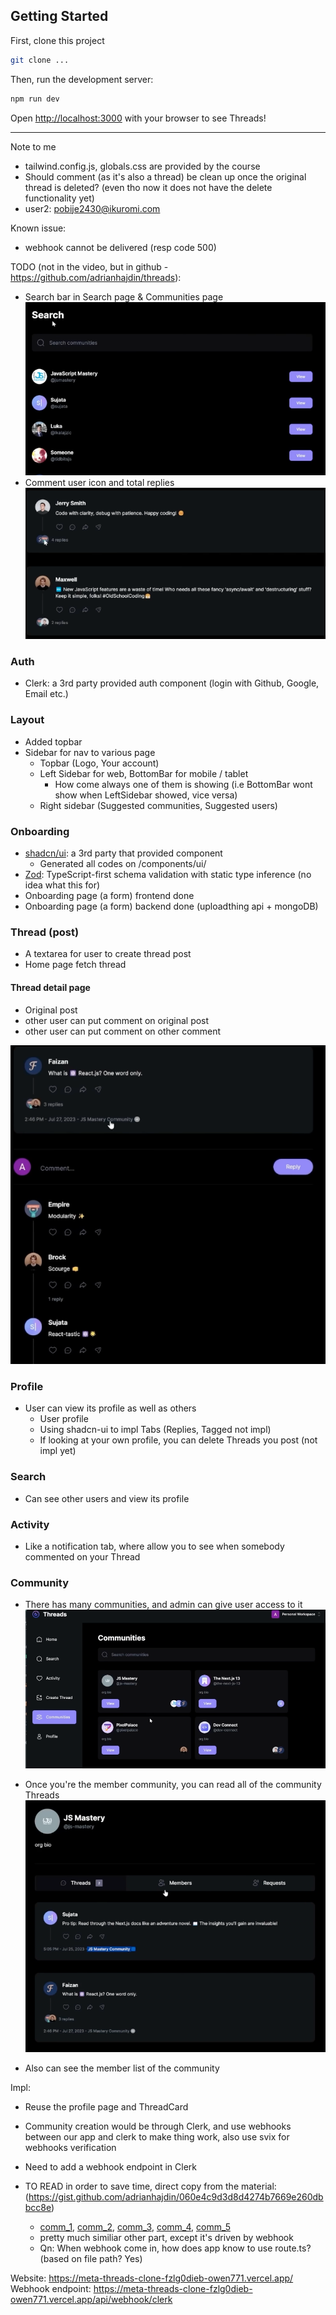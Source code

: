 ## Getting Started

First, clone this project
```bash
git clone ...
```

Then, run the development server:
```bash
npm run dev
```

Open [http://localhost:3000](http://localhost:3000) with your browser to see Threads!

---

Note to me
- tailwind.config.js, globals.css are provided by the course
- Should comment (as it's also a thread) be clean up once the original thread is deleted? (even tho now it does not have the delete functionality yet)
- user2: pobije2430@ikuromi.com


Known issue:

- webhook cannot be delivered (resp code 500)

TODO (not in the video, but in github - https://github.com/adrianhajdin/threads): 

- Search bar in Search page & Communities page
![Alt text](doc_img/Search_bar.png)
- Comment user icon and total replies
![Alt text](doc_img/Comment_icon_reply_num.png)

### Auth

- Clerk: a 3rd party provided auth component (login with Github, Google, Email etc.) 

### Layout

- Added topbar
- Sidebar for nav to various page 
    - Topbar (Logo, Your account)
    - Left Sidebar for web, BottomBar for mobile / tablet
        - How come always one of them is showing (i.e BottomBar wont show when LeftSidebar showed, vice versa)
    - Right sidebar (Suggested communities, Suggested users)

### Onboarding 

- [shadcn/ui](https://ui.shadcn.com/docs/components/form): a 3rd party that provided component
    - Generated all codes on /components/ui/
- [Zod](https://zod.dev/): TypeScript-first schema validation with static type inference (no idea what this for)
- Onboarding page (a form) frontend done
- Onboarding page (a form) backend done (uploadthing api + mongoDB)

### Thread (post)

- A textarea for user to create thread post
- Home page fetch thread

#### Thread detail page

- Original post
- other user can put comment on original post
- other user can put comment on other comment

![Thread Detail Page](doc_img/Thread_detail_page.png)

### Profile

- User can view its profile as well as others
    - User profile
    - Using shadcn-ui to impl Tabs (Replies, Tagged not impl)
    - If looking at your own profile, you can delete Threads you post (not impl yet)

### Search

- Can see other users and view its profile


### Activity

- Like a notification tab, where allow you to see when somebody commented on your Thread


### Community

- There has many communities, and admin can give user access to it
![Different Community](doc_img/Community_page.png)

- Once you're the member community, you can read all of the community Threads
![Community Home Page](doc_img/Community_detail_page.png)

- Also can see the member list of the community

Impl:
- Reuse the profile page and ThreadCard
- Community creation would be through Clerk, and use webhooks between our app and clerk to make thing work, also use svix for webhooks verification
- Need to add a webhook endpoint in Clerk

- TO READ in order to save time, direct copy from the material: (https://gist.github.com/adrianhajdin/060e4c9d3d8d4274b7669e260dbbcc8e)
    - [comm_1](app/api/webhook/clerk/route.ts), [comm_2](lib/models/community.model.ts), [comm_3](lib/actions/thread.actions.ts), [comm_4](lib/actions/user.actions.ts), [comm_5](components/cards/CommunityCard.tsx)
    - pretty much similiar other part, except it's driven by webhook
    - Qn: When webhook come in, how does app know to use route.ts? (based on file path? Yes)


Website: https://meta-threads-clone-fzlg0dieb-owen771.vercel.app/
Webhook endpoint: https://meta-threads-clone-fzlg0dieb-owen771.vercel.app/api/webhook/clerk